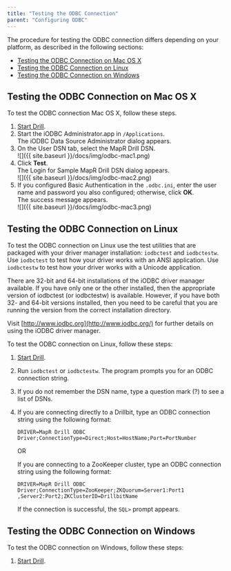 ```yaml
---
title: "Testing the ODBC Connection"
parent: "Configuring ODBC"
---
```

The procedure for testing the ODBC connection differs depending on your platform, as described in the following sections:

* [Testing the ODBC Connection on Mac OS X](/docs/testing-the-odbc-connection/#testing-the-odbc-connection-on-mac-os-x)
* [Testing the ODBC Connection on Linux](/docs/testing-the-odbc-connection/#testing-the-odbc-connection-on-linux)
* [Testing the ODBC Connection on Windows](/docs/testing-the-odbc-connection/#testing-the-odbc-connection-on-windows)

## Testing the ODBC Connection on Mac OS X

To test the ODBC connection Mac OS X, follow these steps.

1. [Start Drill]({{site.baseurl}}/docs/starting-drill-on-linux-and-mac-os-x/).  
2. Start the iODBC Administrator.app in `/Applications`.  
   The iODBC Data Source Administrator dialog appears.  
2. On the User DSN tab, select the MapR Drill DSN.  
   ![]({{ site.baseurl }}/docs/img/odbc-mac1.png)  
3. Click **Test**.  
   The Login for Sample MapR Drill DSN dialog appears.  
   ![]({{ site.baseurl }}/docs/img/odbc-mac2.png)  
4. If you configured Basic Authentication in the `.odbc.ini`, enter the user name and password you also configured; otherwise, click **OK**.  
   The success message appears.  
   ![]({{ site.baseurl }}/docs/img/odbc-mac3.png)  

## Testing the ODBC Connection on Linux

To test the ODBC connection on Linux use the test utilities that are packaged
with your driver manager installation: `iodbctest` and `iodbctestw`. Use `iodbctest` to
test how your driver works with an ANSI application. Use `iodbctestw` to test
how your driver works with a Unicode application.

There are 32-bit and 64-bit installations of the iODBC driver manager available. If you have only one or the other installed, then the appropriate version of iodbctest (or iodbctestw) is available. However, if you have both 32- and 64-bit versions installed, then you need to be careful that you are running the version from the correct installation directory.

Visit [http://www.iodbc.org](http://www.iodbc.org/) for further details on
using the iODBC driver manager.

To test the ODBC connection on Linux, follow these steps:

1. [Start Drill]({{site.baseurl}}/docs/starting-drill-on-linux-and-mac-os-x/).
2. Run `iodbctest` or `iodbctestw`. The program prompts you for an ODBC connection string.
2. If you do not remember the DSN name, type a question mark (?) to see a list of DSNs.
3. If you are connecting directly to a Drillbit, type an ODBC connection string using the following format:

     `DRIVER=MapR Drill ODBC Driver;ConnectionType=Direct;Host=HostName;Port=PortNumber`
     
     OR
     
     If you are connecting to a ZooKeeper cluster, type an ODBC connection string
using the following format:

     `DRIVER=MapR Drill ODBC Driver;ConnectionType=ZooKeeper;ZKQuorum=Server1:Port1
,Server2:Port2;ZKClusterID=DrillbitName`

     If the connection is successful, the `SQL>` prompt appears.

## Testing the ODBC Connection on Windows

To test the ODBC connection on Windows, follow these steps:

1. [Start Drill]({{site.baseurl}}/docs/starting-drill-on-linux-and-mac-os-x/).